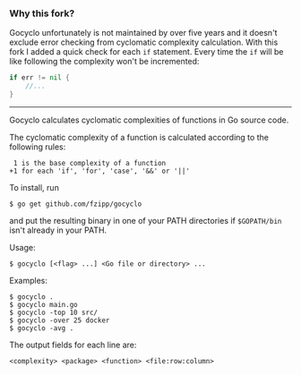 ### Why this fork?

Gocyclo unfortunately is not maintained by over five years and it doesn't exclude error checking from cyclomatic 
complexity calculation. With this fork I added a quick check for each `if` statement. Every time the `if` will be like
following the complexity won't be incremented:

```go
if err != nil {
    //...
}
```

---

Gocyclo calculates cyclomatic complexities of functions in Go source code.

The cyclomatic complexity of a function is calculated according to the
following rules:

     1 is the base complexity of a function
    +1 for each 'if', 'for', 'case', '&&' or '||'

To install, run

    $ go get github.com/fzipp/gocyclo

and put the resulting binary in one of your PATH directories if
`$GOPATH/bin` isn't already in your PATH.

Usage:

    $ gocyclo [<flag> ...] <Go file or directory> ...

Examples:

    $ gocyclo .
    $ gocyclo main.go
    $ gocyclo -top 10 src/
    $ gocyclo -over 25 docker
    $ gocyclo -avg .

The output fields for each line are:

    <complexity> <package> <function> <file:row:column>

